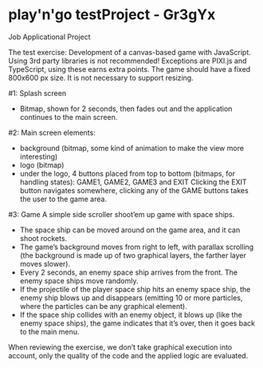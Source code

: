 # play'n'go testProject - Gr3gYx

Job Applicational Project

The test exercise:
Development of a canvas-based game with JavaScript. Using 3rd party libraries is not recommended!
Exceptions are PIXI.js and TypeScript, using these earns extra points. The game should have a fixed
800x600 px size. It is not necessary to support resizing.

#1: Splash screen
- Bitmap, shown for 2 seconds, then fades out and the application continues to the main screen.

#2: Main screen
elements:
- background (bitmap, some kind of animation to make the view more interesting)
- logo (bitmap)
- under the logo, 4 buttons placed from top to bottom (bitmaps, for handling states): GAME1,
GAME2, GAME3 and EXIT
Clicking the EXIT button navigates somewhere, clicking any of the GAME buttons takes the user to the
game area.

#3: Game
A simple side scroller shoot’em up game with space ships.
- The space ship can be moved around on the game area, and it can shoot rockets.
- The game’s background moves from right to left, with parallax scrolling (the background is
made up of two graphical layers, the farther layer moves slower).
- Every 2 seconds, an enemy space ship arrives from the front. The enemy space ships move
randomly.
- If the projectile of the player space ship hits an enemy space ship, the enemy ship blows up
and disappears (emitting 10 or more particles, where the particles can be any graphical
element).
- If the space ship collides with an enemy object, it blows up (like the enemy space ships), the
game indicates that it’s over, then it goes back to the main menu.

When reviewing the exercise, we don’t take graphical execution into account, only the quality of the code and the applied logic are evaluated. 
